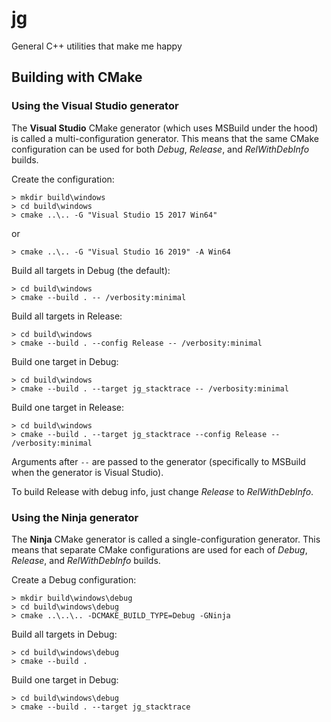 # jg

General C++ utilities that make me happy

## Building with CMake

### Using the Visual Studio generator

The **Visual Studio** CMake generator (which uses MSBuild under the hood) is called a multi-configuration generator. This means that the same CMake configuration can be used for both _Debug_, _Release_, and _RelWithDebInfo_ builds.

Create the configuration:

    > mkdir build\windows
    > cd build\windows
    > cmake ..\.. -G "Visual Studio 15 2017 Win64"

or

    > cmake ..\.. -G "Visual Studio 16 2019" -A Win64

Build all targets in Debug (the default):

    > cd build\windows
    > cmake --build . -- /verbosity:minimal

Build all targets in Release:

    > cd build\windows
    > cmake --build . --config Release -- /verbosity:minimal

Build one target in Debug:

    > cd build\windows
    > cmake --build . --target jg_stacktrace -- /verbosity:minimal

Build one target in Release:

    > cd build\windows
    > cmake --build . --target jg_stacktrace --config Release -- /verbosity:minimal

Arguments after `--` are passed to the generator (specifically to MSBuild when the generator is Visual Studio).

To build Release with debug info, just change _Release_ to _RelWithDebInfo_.

### Using the Ninja generator

The **Ninja** CMake generator is called a single-configuration generator. This means that separate CMake configurations are used for each of _Debug_, _Release_, and _RelWithDebInfo_ builds.

Create a Debug configuration:

    > mkdir build\windows\debug
    > cd build\windows\debug
    > cmake ..\..\.. -DCMAKE_BUILD_TYPE=Debug -GNinja

Build all targets in Debug:

    > cd build\windows\debug
    > cmake --build .

Build one target in Debug:

    > cd build\windows\debug
    > cmake --build . --target jg_stacktrace